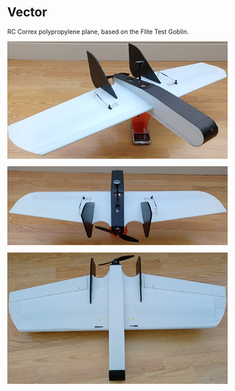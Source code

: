 # Vector
RC Correx polypropylene plane, based on the Flite Test Goblin.



![](Images/VectorSP700x372.png)

![](Images/VectorRP700x250.png)

![](Images/VectorBP700x417.png)

